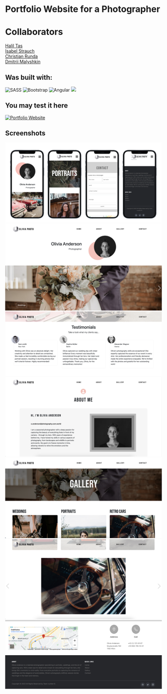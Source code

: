 # Portfolio Website for a Photographer

<!-- ... It's also responsive. -->

# Collaborators

[Halil Tas](https://github.com/Halil-Tas)<br>
[Isabel Strauch](https://github.com/isa-stra)<br>
[Christian Runda](https://github.com/veganchris)<br>
[Dmitrii Malyshkin](https://github.com/DmitriiMal)

## Was built with:

![SASS](https://img.icons8.com/color/48/000000/sass.png)
![Bootstrap](https://img.icons8.com/color/48/000000/bootstrap.png)
![Angular](https://img.icons8.com/color/48/000000/angularjs.png)
<img src='https://swiperjs.com/images/swiper-logo.svg' width='38'>

## You may test it here

[![Portfolio Website](https://img.icons8.com/color/48/000000/web.png)](https://malyshkin.net/photographer/)

## Screenshots

  <img  src="src/assets/screenshos/screenshot_mobile.png"  />
  <img  src="src/assets/screenshos/Screenshot_1.png"  />
 <img  src="src/assets/screenshos/Screenshot_2.png"  />
 <img  src="src/assets/screenshos/Screenshot_3.png"  />
 <img  src="src/assets/screenshos/Screenshot_4.png"  />
 <img  src="src/assets/screenshos/Screenshot_5.png"  />
 <img  src="src/assets/screenshos/Screenshot_6.png"  />
